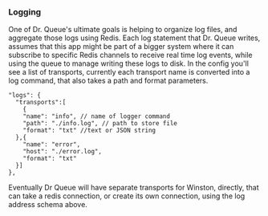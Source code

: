 ### Logging
One of Dr. Queue's ultimate goals is helping to organize log files, and aggregate those logs using Redis.
Each log statement that Dr. Queue writes, assumes that this app might be part of a bigger system where it
can subscribe to specific Redis channels to receive real time log events, while using the queue to manage
writing these logs to disk. In the config you'll see a list of transports, currently each transport name
is converted into a log command, that also takes a path and format parameters.

```
"logs": {
  "transports":[
    {
    "name": "info", // name of logger command
    "path": "./info.log", // path to store file
    "format": "txt" //text or JSON string
  },{
    "name": "error",
    "host": "./error.log",
    "format": "txt"
  }]
},
```
Eventually Dr Queue will have separate transports for Winston, directly, that can take a redis connection, or
create its own connection, using the log address schema above.
